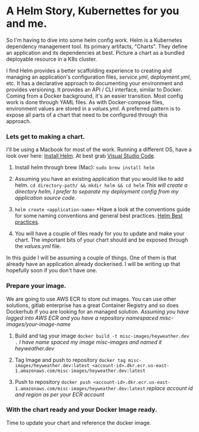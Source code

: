 # A Helm Story, Kubernettes for you and me.

So I'm having to dive into some helm config work. Helm is a Kubernetes dependency management tool. Its primary artifacts, "Charts". They define an application and its dependencies at best. Picture a chart as a bundled deployable resource in a K8s cluster. 

I find Helm provides a better scaffolding experience to creating and managing an application's configuration files, *service.yml*, *deployment.yml*, etc. It has a declarative approach to documenting your environment and provides versioning. It provides an API / CLI interface, similar to Docker.
Coming from a Docker background, it's an easier transition. Most config work is done through YAML files. As with Docker-compose files, environment values are stored in a *values.yml*. A preferred pattern is to expose all parts of a chart that need to be configured through this approach.

### Lets get to making a chart.
I'll be using a Macbook for most of the work. Running a different OS, have a look over here: [Install Helm](https://helm.sh/docs/intro/install/). At best grab [Visual Studio Code](https://code.visualstudio.com/).
1. Install helm through brew (Mac):
`sudo brew install helm`

2. Assuming you have an existing application that you would like to add helm. 
`cd directory-path/ && mkdir helm && cd helm`
*This will create a directory helm, I prefer to separate my deployment config from my application source code.*

3. `helm create <application-name>`
*Have a look at the conventions guide for some naming conventions and general best practices. [Helm Best practices](https://helm.sh/docs/chart_best_practices/conventions/).

4. You will have a couple of files ready for you to update and make your chart. The important bits of your chart should and be exposed through the *values.yml* file.

In this guide I will be assuming a couple of things. One of them is that already have an application already dockerised. I will be writing up that hopefully soon if you don't have one.

### Prepare your image.
We are going to use AWS ECR to store out images. You can use other solutions, gitlab enterprise has a great Container Registry and so does Dockerhub if you are looking for an managed solution.
*Assuming you have logged into AWS ECR and you have a repository namespaced misc-images/your-image-name*
1. Build and tag your image
`docker build -t misc-images/heyweather.dev .`
*I have name spaced my image misc-images and named it heyweather.dev*
2. Tag Image and push to repository
`docker tag misc-images/heyweather.dev:latest <account-id>.dkr.ecr.us-east-1.amazonaws.com/misc-images/heyweather.dev:latest`

4. Push to repository
`docker push <account-id>.dkr.ecr.us-east-1.amazonaws.com/misc-images/heyweather.dev:latest`
*replace account id and region as per your ECR account*


### With the chart ready and your Docker Image ready. 
Time to update your chart and reference the docker image. 


